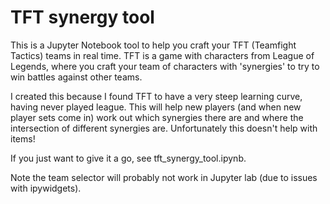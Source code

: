 # TFT synergy tool

This is a Jupyter Notebook tool to help you craft your TFT (Teamfight Tactics) teams in real time. TFT is a game with characters from League of Legends, where you craft your team of characters with 'synergies' to try to win battles against other teams.


I created this because I found TFT to have a very steep learning curve, having never played league. This will help new players (and when new player sets come in) work out which synergies there are and where the intersection of different synergies are. Unfortunately this doesn't help with items!


If you just want to give it a go, see tft_synergy_tool.ipynb.


Note the team selector will probably not work in Jupyter lab (due to issues with ipywidgets).